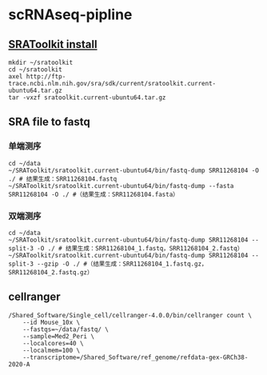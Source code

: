 # scRNAseq-pipline
## [SRAToolkit install](https://github.com/ncbi/sra-tools/wiki/02.-Installing-SRA-Toolkit)
```
mkdir ~/sratoolkit
cd ~/sratoolkit
axel http://ftp-trace.ncbi.nlm.nih.gov/sra/sdk/current/sratoolkit.current-ubuntu64.tar.gz
tar -vxzf sratoolkit.current-ubuntu64.tar.gz
```

## SRA file to fastq 
### 单端测序 
```
cd ~/data
~/SRAToolkit/sratoolkit.current-ubuntu64/bin/fastq-dump SRR11268104 -O ./ # 结果生成：SRR11268104.fastq
~/SRAToolkit/sratoolkit.current-ubuntu64/bin/fastq-dump --fasta SRR11268104 -O ./ #（结果生成：SRR11268104.fasta）
```

### 双端测序 
```
cd ~/data
~/SRAToolkit/sratoolkit.current-ubuntu64/bin/fastq-dump SRR11268104 --split-3 -O ./ # 结果生成：SRR11268104_1.fastq，SRR11268104_2.fastq）
~/SRAToolkit/sratoolkit.current-ubuntu64/bin/fastq-dump SRR11268104 --split-3 --gzip -O ./ #（结果生成：SRR11268104_1.fastq.gz， SRR11268104_2.fastq.gz）
```

## cellranger
```
/Shared_Software/Single_cell/cellranger-4.0.0/bin/cellranger count \
	--id Mouse_10x \
	--fastqs=~/data/fastq/ \
	--sample=Med2_Peri \
	--localcores=40 \
	--localmem=100 \
	--transcriptome=/Shared_Software/ref_genome/refdata-gex-GRCh38-2020-A
  ```
